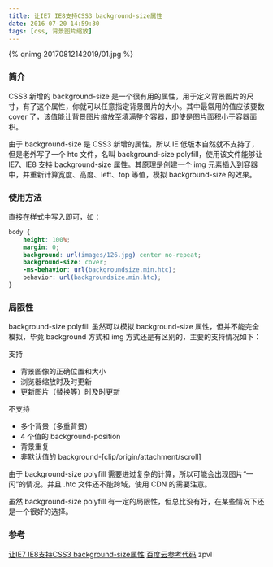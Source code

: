 ```yaml
---
title: 让IE7 IE8支持CSS3 background-size属性
date: 2016-07-20 14:59:30
tags: [css, 背景图片缩放]
---
```

{% qnimg 20170812142019/01.jpg %}
<!-- more -->
### 简介
CSS3 新增的 background-size 是一个很有用的属性，用于定义背景图片的尺寸，有了这个属性，你就可以任意指定背景图片的大小。其中最常用的值应该要数 cover 了，该值能让背景图片缩放至填满整个容器，即使是图片面积小于容器面积。

由于 background-size 是 CSS3 新增的属性，所以 IE 低版本自然就不支持了，但是老外写了一个 htc 文件，名叫 background-size polyfill，使用该文件能够让 IE7、IE8 支持 background-size 属性。其原理是创建一个 img 元素插入到容器中，并重新计算宽度、高度、left、top 等值，模拟 background-size 的效果。

### 使用方法
直接在样式中写入即可，如：
```css
body {
    height: 100%;
    margin: 0;
    background: url(images/126.jpg) center no-repeat;
    background-size: cover;
    -ms-behavior: url(backgroundsize.min.htc);
    behavior: url(backgroundsize.min.htc);
}
```

### 局限性
background-size polyfill 虽然可以模拟 background-size 属性，但并不能完全模拟，毕竟 background 方式和 img 方式还是有区别的，主要的支持情况如下：

支持
* 背景图像的正确位置和大小
* 浏览器缩放时及时更新
* 更新图片（替换等）时及时更新

不支持
* 多个背景（多重背景）
* 4 个值的 background-position
* 背景重复
* 非默认值的 background-[clip/origin/attachment/scroll]

由于 background-size polyfill 需要进过复杂的计算，所以可能会出现图片“一闪”的情况。并且 .htc 文件还不能跨域，使用 CDN 的需要注意。

虽然 background-size polyfill 有一定的局限性，但总比没有好，在某些情况下还是一个很好的选择。

 ### 参考
[让IE7 IE8支持CSS3 background-size属性](http://www.dowebok.com/139.html)
[百度云参考代码](http://pan.baidu.com/s/1miOxCJu "让IE7 IE8支持CSS3 background-size属性.7z") zpvl
